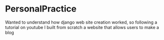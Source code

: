 # PersonalPractice
Wanted to understand how django web site creation worked, so following a tutorial on youtube I built from scratch a website that allows users to make a blog

